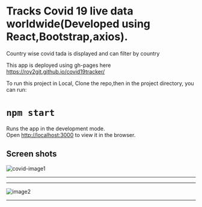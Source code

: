 # Tracks Covid 19 live data worldwide(Developed using React,Bootstrap,axios).

Country wise covid tada is displayed and can filter by country

This app is deployed using gh-pages here https://roy2git.github.io/covid19tracker/


To run this project in Local, Clone the repo,then in the project directory, you can run:

# `npm start`

Runs the app in the development mode.<br />
Open [http://localhost:3000](http://localhost:3000) to view it in the browser.

Screen shots
---
![covid-image1](https://user-images.githubusercontent.com/64326150/82867520-a56bf980-9f48-11ea-858c-1e56f9f4c03a.png)

---

---
![image2](https://user-images.githubusercontent.com/64326150/82867582-c3d1f500-9f48-11ea-8c00-f1691a408533.png)


---
